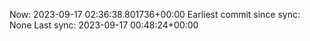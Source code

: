 Now: 2023-09-17 02:36:38.801736+00:00 Earliest commit since sync: None Last sync: 2023-09-17 00:48:24+00:00

